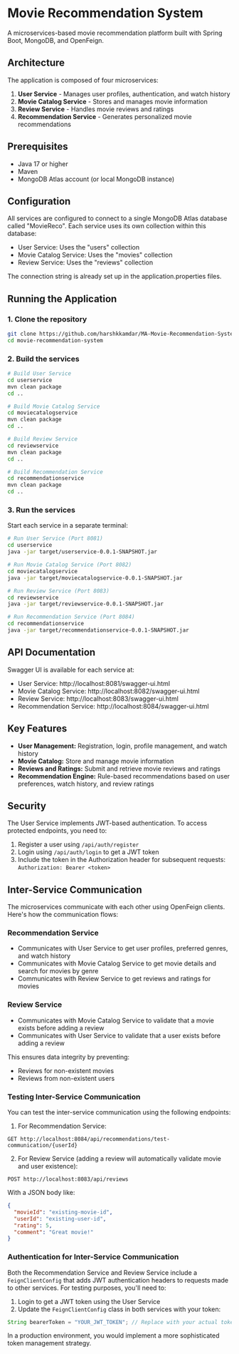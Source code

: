 # Movie Recommendation System

A microservices-based movie recommendation platform built with Spring Boot, MongoDB, and OpenFeign.

## Architecture

The application is composed of four microservices:

1. **User Service** - Manages user profiles, authentication, and watch history
2. **Movie Catalog Service** - Stores and manages movie information
3. **Review Service** - Handles movie reviews and ratings
4. **Recommendation Service** - Generates personalized movie recommendations

## Prerequisites

- Java 17 or higher
- Maven
- MongoDB Atlas account (or local MongoDB instance)

## Configuration

All services are configured to connect to a single MongoDB Atlas database called "MovieReco". Each service uses its own collection within this database:

- User Service: Uses the "users" collection
- Movie Catalog Service: Uses the "movies" collection
- Review Service: Uses the "reviews" collection

The connection string is already set up in the application.properties files.

## Running the Application

### 1. Clone the repository

```bash
git clone https://github.com/harshkkamdar/MA-Movie-Recommendation-System.git
cd movie-recommendation-system
```

### 2. Build the services

```bash
# Build User Service
cd userservice
mvn clean package
cd ..

# Build Movie Catalog Service
cd moviecatalogservice
mvn clean package
cd ..

# Build Review Service
cd reviewservice
mvn clean package
cd ..

# Build Recommendation Service
cd recommendationservice
mvn clean package
cd ..
```

### 3. Run the services

Start each service in a separate terminal:

```bash
# Run User Service (Port 8081)
cd userservice
java -jar target/userservice-0.0.1-SNAPSHOT.jar

# Run Movie Catalog Service (Port 8082)
cd moviecatalogservice
java -jar target/moviecatalogservice-0.0.1-SNAPSHOT.jar

# Run Review Service (Port 8083)
cd reviewservice
java -jar target/reviewservice-0.0.1-SNAPSHOT.jar

# Run Recommendation Service (Port 8084)
cd recommendationservice
java -jar target/recommendationservice-0.0.1-SNAPSHOT.jar
```

## API Documentation

Swagger UI is available for each service at:

- User Service: http://localhost:8081/swagger-ui.html
- Movie Catalog Service: http://localhost:8082/swagger-ui.html
- Review Service: http://localhost:8083/swagger-ui.html
- Recommendation Service: http://localhost:8084/swagger-ui.html

## Key Features

- **User Management:** Registration, login, profile management, and watch history
- **Movie Catalog:** Store and manage movie information
- **Reviews and Ratings:** Submit and retrieve movie reviews and ratings
- **Recommendation Engine:** Rule-based recommendations based on user preferences, watch history, and review ratings

## Security

The User Service implements JWT-based authentication. To access protected endpoints, you need to:

1. Register a user using `/api/auth/register`
2. Login using `/api/auth/login` to get a JWT token
3. Include the token in the Authorization header for subsequent requests: `Authorization: Bearer <token>`

## Inter-Service Communication

The microservices communicate with each other using OpenFeign clients. Here's how the communication flows:

### Recommendation Service
- Communicates with User Service to get user profiles, preferred genres, and watch history
- Communicates with Movie Catalog Service to get movie details and search for movies by genre
- Communicates with Review Service to get reviews and ratings for movies

### Review Service
- Communicates with Movie Catalog Service to validate that a movie exists before adding a review
- Communicates with User Service to validate that a user exists before adding a review

This ensures data integrity by preventing:
- Reviews for non-existent movies
- Reviews from non-existent users

### Testing Inter-Service Communication

You can test the inter-service communication using the following endpoints:

1. For Recommendation Service:
```
GET http://localhost:8084/api/recommendations/test-communication/{userId}
```

2. For Review Service (adding a review will automatically validate movie and user existence):
```
POST http://localhost:8083/api/reviews
```
With a JSON body like:
```json
{
  "movieId": "existing-movie-id",
  "userId": "existing-user-id",
  "rating": 5,
  "comment": "Great movie!"
}
```

### Authentication for Inter-Service Communication

Both the Recommendation Service and Review Service include a `FeignClientConfig` that adds JWT authentication headers to requests made to other services. For testing purposes, you'll need to:

1. Login to get a JWT token using the User Service
2. Update the `FeignClientConfig` class in both services with your token:

```java
String bearerToken = "YOUR_JWT_TOKEN"; // Replace with your actual token
```

In a production environment, you would implement a more sophisticated token management strategy. 
